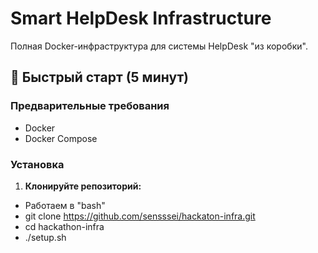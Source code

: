 # Smart HelpDesk Infrastructure

Полная Docker-инфраструктура для системы HelpDesk "из коробки".

## 🚀 Быстрый старт (5 минут)

### Предварительные требования
- Docker
- Docker Compose

### Установка

1. **Клонируйте репозиторий:**
- Работаем в  "bash"
- git clone https://github.com/sensssei/hackaton-infra.git
- cd hackathon-infra
- ./setup.sh